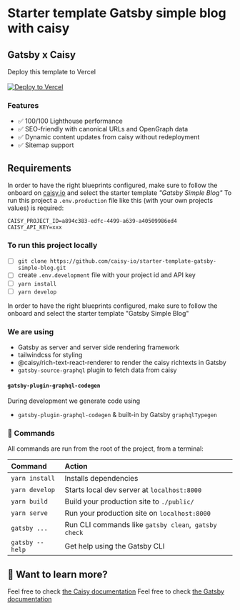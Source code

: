 # Starter template Gatsby simple blog with caisy

## Gatsby x Caisy

Deploy this template to Vercel
<br>
<br>
[![Deploy to Vercel](https://vercel.com/button)](https://vercel.com/new/clone?repository-url=https%3A%2F%2Fgithub.com%2Fcaisy-io%2Fstarter-template-gatsby-simple-blog&env=CAISY_PROJECT_ID,CAISY_API_KEY&project-name=caisy-gatsby-simple-blog&repository-name=caisy-gatsby-simple-blog)

### Features

- ✅ 100/100 Lighthouse performance
- ✅ SEO-friendly with canonical URLs and OpenGraph data
- ✅ Dynamic content updates from caisy without redeployment
- ✅ Sitemap support

## Requirements

In order to have the right blueprints configured, make sure to follow the onboard on [caisy.io](https://caisy.io/) and select the starter template _"Gatsby Simple Blog"_
To run this project a `.env.production` file like this (with your own projects values) is required:

```
CAISY_PROJECT_ID=a894c383-edfc-4499-a639-a40509986ed4
CAISY_API_KEY=xxx
```

### To run this project locally

- [ ] `git clone https://github.com/caisy-io/starter-template-gatsby-simple-blog.git`
- [ ] create `.env.development` file with your project id and API key
- [ ] `yarn install`
- [ ] `yarn develop`

In order to have the right blueprints configured, make sure to follow the onboard and select the starter template "Gatsby Simple Blog"

### We are using

- Gatsby as server and server side rendering framework
- tailwindcss for styling
- @caisy/rich-text-react-renderer to render the caisy richtexts in Gatsby
- `gatsby-source-graphql` plugin to fetch data from caisy

#### `gatsby-plugin-graphql-codegen`

During development we generate code using

- `gatsby-plugin-graphql-codegen` & built-in by Gatsby `graphqlTypegen`

### 🧞 Commands

All commands are run from the root of the project, from a terminal:

| Command                | Action                                                   |
| :--------------------- | :--------------------------------------------------------|
| `yarn install`          | Installs dependencies                                   |
| `yarn develop`          | Starts local dev server at `localhost:8000`              |                |
| `yarn build`        | Build your production site to `./public/`                   |
| `yarn serve`        | Run your production site on `localhost:8000`|
| `gatsby ...`    | Run CLI commands like `gatsby clean`,&nbsp;   `gatsby check`|
| `gatsby --help` | Get help using the Gatsby CLI                             |

## 👀 Want to learn more?

Feel free to check [the Caisy documentation](https://caisy.io/developer/docs)
Feel free to check [the Gatsby documentation](https://www.gatsbyjs.com/docs/)
